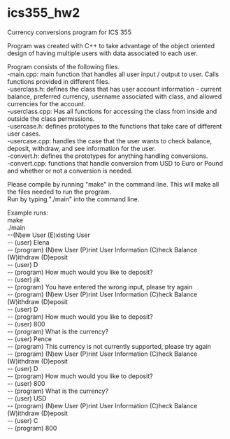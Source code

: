 # ics355_hw2
Currency conversions program for ICS 355

Program was created with C++ to take advantage of the object oriented design of having multiple users with data associated to each user.

Program consists of the following files. <br />
-main.cpp: main function that handles all user input / output to user. Calls functions provided in different files. <br />
-userclass.h: defines the class that has user account information - current balance, preferred currency, username associated with class, and allowed currencies for the account. <br />
-userclass.cpp: Has all functions for accessing the class from inside and outside the class permissions.<br />
-usercase.h: defines prototypes to the functions that take care of different user cases. <br />
-usercase.cpp: handles the case that the user wants to check balance, deposit, withdraw, and see information for the user. <br />
-convert.h: defines the prototypes for anything handling conversions. <br />
-convert.cpp: functions that handle conversion from USD to Euro or Pound and whether or not a conversion is needed. <br />


Please compile by running "make" in the command line. This will make all the files needed to run the program. <br />
Run by typing "./main" into the command line.<br />

Example runs: <br />
make <br />
./main <br />
--(N)ew User (E)xisting User <br />
-- (user) Elena <br />
-- (program) (N)ew User (P)rint User Information (C)heck Balance (W)ithdraw (D)eposit <br />
-- (user) D <br />
-- (program) How much would you like to deposit? <br />
-- (user) jik <br />
-- (program) You have entered the wrong input, please try again <br />
-- (program) (N)ew User (P)rint User Information (C)heck Balance (W)ithdraw (D)eposit <br />
-- (user) D <br />
-- (program) How much would you like to deposit? <br />
-- (user) 800 <br />
-- (program) What is the currency? <br />
-- (user) Pence <br />
-- (program) This currency is not currently supported, please try again <br />
-- (program) (N)ew User (P)rint User Information (C)heck Balance (W)ithdraw (D)eposit <br />
-- (user) D <br />
-- (program) How much would you like to deposit? <br />
-- (user) 800 <br />
-- (program) What is the currency? <br />
-- (user) USD <br />
-- (program) (N)ew User (P)rint User Information (C)heck Balance (W)ithdraw (D)eposit <br />
-- (user) C <br />
-- (program) 800 <br />




